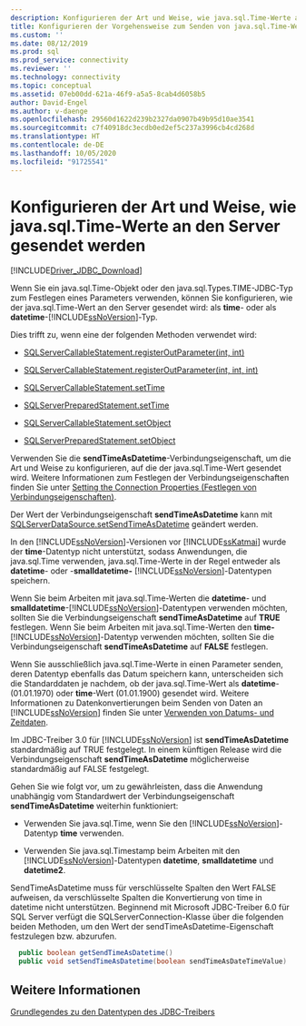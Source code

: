 ```yaml
---
description: Konfigurieren der Art und Weise, wie java.sql.Time-Werte an den Server gesendet werden
title: Konfigurieren der Vorgehensweise zum Senden von java.sql.Time-Werten an den Server | Microsoft-Dokumentation
ms.custom: ''
ms.date: 08/12/2019
ms.prod: sql
ms.prod_service: connectivity
ms.reviewer: ''
ms.technology: connectivity
ms.topic: conceptual
ms.assetid: 07eb00dd-621a-46f9-a5a5-8cab4d6058b5
author: David-Engel
ms.author: v-daenge
ms.openlocfilehash: 29560d1622d239b2327da0907b49b95d10ae3541
ms.sourcegitcommit: c7f40918dc3ecdb0ed2ef5c237a3996cb4cd268d
ms.translationtype: HT
ms.contentlocale: de-DE
ms.lasthandoff: 10/05/2020
ms.locfileid: "91725541"
---
```

# <a name="configuring-how-javasqltime-values-are-sent-to-the-server"></a>Konfigurieren der Art und Weise, wie java.sql.Time-Werte an den Server gesendet werden
[!INCLUDE[Driver_JDBC_Download](../../includes/driver_jdbc_download.md)]

  Wenn Sie ein java.sql.Time-Objekt oder den java.sql.Types.TIME-JDBC-Typ zum Festlegen eines Parameters verwenden, können Sie konfigurieren, wie der java.sql.Time-Wert an den Server gesendet wird: als  **time**- oder als **datetime**-[!INCLUDE[ssNoVersion](../../includes/ssnoversion-md.md)]-Typ.  
  
 Dies trifft zu, wenn eine der folgenden Methoden verwendet wird:  
  
-   [SQLServerCallableStatement.registerOutParameter(int, int)](../../connect/jdbc/reference/registeroutparameter-method-int-int.md)  
  
-   [SQLServerCallableStatement.registerOutParameter(int, int, int)](../../connect/jdbc/reference/registeroutparameter-method-int-int-int.md)  
  
-   [SQLServerCallableStatement.setTime](../../connect/jdbc/reference/settime-method-sqlservercallablestatement.md)  
  
-   [SQLServerPreparedStatement.setTime](../../connect/jdbc/reference/settime-method-sqlserverpreparedstatement.md)  
  
-   [SQLServerCallableStatement.setObject](../../connect/jdbc/reference/setobject-method-sqlservercallablestatement.md)  
  
-   [SQLServerPreparedStatement.setObject](../../connect/jdbc/reference/setobject-method-sqlserverpreparedstatement.md)  
  
 Verwenden Sie die **sendTimeAsDatetime**-Verbindungseigenschaft, um die Art und Weise zu konfigurieren, auf die der java.sql.Time-Wert gesendet wird. Weitere Informationen zum Festlegen der Verbindungseigenschaften finden Sie unter [Setting the Connection Properties (Festlegen von Verbindungseigenschaften)](../../connect/jdbc/setting-the-connection-properties.md).  
  
 Der Wert der Verbindungseigenschaft **sendTimeAsDatetime** kann mit [SQLServerDataSource.setSendTimeAsDatetime](../../connect/jdbc/reference/setsendtimeasdatetime-method-sqlserverdatasource.md) geändert werden.  
  
 In den [!INCLUDE[ssNoVersion](../../includes/ssnoversion-md.md)]-Versionen vor [!INCLUDE[ssKatmai](../../includes/sskatmai_md.md)] wurde der **time**-Datentyp nicht unterstützt, sodass Anwendungen, die java.sql.Time verwenden, java.sql.Time-Werte in der Regel entweder als **datetime**- oder -**smalldatetime-** [!INCLUDE[ssNoVersion](../../includes/ssnoversion-md.md)]-Datentypen speichern.  
  
 Wenn Sie beim Arbeiten mit java.sql.Time-Werten die **datetime**- und **smalldatetime**-[!INCLUDE[ssNoVersion](../../includes/ssnoversion-md.md)]-Datentypen verwenden möchten, sollten Sie die Verbindungseigenschaft **sendTimeAsDatetime** auf **TRUE** festlegen. Wenn Sie beim Arbeiten mit java.sql.Time-Werten den **time-** [!INCLUDE[ssNoVersion](../../includes/ssnoversion-md.md)]-Datentyp verwenden möchten, sollten Sie die Verbindungseigenschaft **sendTimeAsDatetime** auf **FALSE** festlegen.  
  
 Wenn Sie ausschließlich java.sql.Time-Werte in einen Parameter senden, deren Datentyp ebenfalls das Datum speichern kann, unterscheiden sich die Standarddaten je nachdem, ob der java.sql.Time-Wert als **datetime**- (01.01.1970) oder **time**-Wert (01.01.1900) gesendet wird. Weitere Informationen zu Datenkonvertierungen beim Senden von Daten an [!INCLUDE[ssNoVersion](../../includes/ssnoversion-md.md)] finden Sie unter [Verwenden von Datums- und Zeitdaten](/previous-versions/sql/sql-server-2008-r2/ms180878(v=sql.105)).  
  
 Im JDBC-Treiber 3.0 für [!INCLUDE[ssNoVersion](../../includes/ssnoversion-md.md)] ist **sendTimeAsDatetime** standardmäßig auf TRUE festgelegt. In einem künftigen Release wird die Verbindungseigenschaft **sendTimeAsDatetime** möglicherweise standardmäßig auf FALSE festgelegt.  
  
 Gehen Sie wie folgt vor, um zu gewährleisten, dass die Anwendung unabhängig vom Standardwert der Verbindungseigenschaft **sendTimeAsDatetime** weiterhin funktioniert:  
  
-   Verwenden Sie java.sql.Time, wenn Sie den [!INCLUDE[ssNoVersion](../../includes/ssnoversion-md.md)]-Datentyp **time** verwenden.  
  
-   Verwenden Sie java.sql.Timestamp beim Arbeiten mit den [!INCLUDE[ssNoVersion](../../includes/ssnoversion-md.md)]-Datentypen **datetime**, **smalldatetime** und **datetime2**.  
  
SendTimeAsDatetime muss für verschlüsselte Spalten den Wert FALSE aufweisen, da verschlüsselte Spalten die Konvertierung von time in datetime nicht unterstützen. Beginnend mit Microsoft JDBC-Treiber 6.0 für SQL Server verfügt die SQLServerConnection-Klasse über die folgenden beiden Methoden, um den Wert der sendTimeAsDatetime-Eigenschaft festzulegen bzw. abzurufen.

```java
  public boolean getSendTimeAsDatetime()
  public void setSendTimeAsDatetime(boolean sendTimeAsDateTimeValue)
```
  
## <a name="see-also"></a>Weitere Informationen
 [Grundlegendes zu den Datentypen des JDBC-Treibers](../../connect/jdbc/understanding-the-jdbc-driver-data-types.md)  
  
